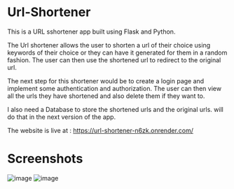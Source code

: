 # Url-Shortener
This is a URL sshortener app built using Flask and Python.

The Url shortener allows the user to shorten a url of their choice using keywords of their choice or they can have it generated for them in a random fashion.
The user can then use the shortened url to redirect to the original url.

The next step for this shortener would be to create a login page and implement some authentication and authorization.
The user can then view all the urls they have shortened and also delete them if they want to.

I also need a Database to store the shortened urls and the original urls.
will do that in the next version of the app.


The website is live at : https://url-shortener-n6zk.onrender.com/

# Screenshots 
![image](https://github.com/eshanpandey/Url-Shortener/assets/56771531/196e34bc-2a41-4a90-9675-284956995bf7)
![image](https://github.com/eshanpandey/Url-Shortener/assets/56771531/bc6f3a95-e679-4a6a-b146-c828d27df6c2)


